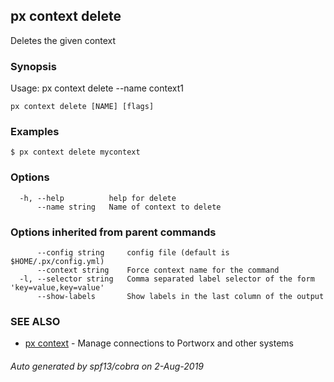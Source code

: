 ## px context delete

Deletes the given context

### Synopsis

Usage:
px context delete --name context1
	

```
px context delete [NAME] [flags]
```

### Examples

```
$ px context delete mycontext
```

### Options

```
  -h, --help          help for delete
      --name string   Name of context to delete
```

### Options inherited from parent commands

```
      --config string     config file (default is $HOME/.px/config.yml)
      --context string    Force context name for the command
  -l, --selector string   Comma separated label selector of the form 'key=value,key=value'
      --show-labels       Show labels in the last column of the output
```

### SEE ALSO

* [px context](px_context.md)	 - Manage connections to Portworx and other systems

###### Auto generated by spf13/cobra on 2-Aug-2019

